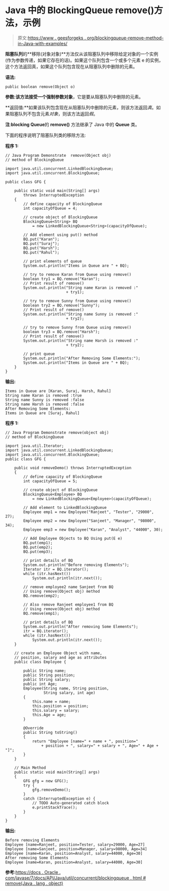 # Java 中的 BlockingQueue remove()方法，示例

> 原文:[https://www . geesforgeks . org/blockingqueue-remove-method-in-Java-with-examples/](https://www.geeksforgeeks.org/blockingqueue-remove-method-in-java-with-examples/)

**阻塞队列**的**移除(对象对象)**方法仅从该阻塞队列中移除给定对象的一个实例(作为参数传递，如果它存在的话)。如果这个队列包含一个或多个元素 e 的实例，这个方法返回真，如果这个队列包含现在从阻塞队列中删除的元素。

**语法:**

```
public boolean remove(Object o)
```

**参数:**该方法接受一个强制参数**对象**，它是要从阻塞队列中删除的元素。

**返回值:**如果该队列包含现在从阻塞队列中删除的元素，则该方法返回*真*。如果阻塞队列不包含元素*对象*，则该方法返回*假*。

**注**:**blocking Queue**的 **remove()** 方法继承了 Java 中的 **Queue** 类。

下面的程序说明了阻塞队列类的移除方法:

**程序 1:**

```
// Java Program Demonstrate  remove(Object obj)
// method of BlockingQueue

import java.util.concurrent.LinkedBlockingQueue;
import java.util.concurrent.BlockingQueue;

public class GFG {

    public static void main(String[] args)
        throws InterruptedException
    {
        // define capacity of BlockingQueue
        int capacityOfQueue = 4;

        // create object of BlockingQueue
        BlockingQueue<String> BQ
            = new LinkedBlockingQueue<String>(capacityOfQueue);

        // Add element using put() method
        BQ.put("Karan");
        BQ.put("Suraj");
        BQ.put("Harsh");
        BQ.put("Rahul");

        // print elements of queue
        System.out.println("Items in Queue are " + BQ);

        // try to remove Karan from Queue using remove()
        boolean try1 = BQ.remove("Karan");
        // Print result of remove()
        System.out.println("String name Karan is removed :"
                           + try1);

        // try to remove Sunny from Queue using remove()
        boolean try2 = BQ.remove("Sunny");
        // Print result of remove()
        System.out.println("String name Sunny is removed :"
                           + try2);

        // try to remove Sunny from Queue using remove()
        boolean try3 = BQ.remove("Harsh");
        // Print result of remove()
        System.out.println("String name Harsh is removed :"
                           + try2);

        // print queue
        System.out.println("After Removing Some Elements:");
        System.out.println("Items in Queue are " + BQ);
    }
}
```

**输出:**

```
Items in Queue are [Karan, Suraj, Harsh, Rahul]
String name Karan is removed :true
String name Sunny is removed :false
String name Harsh is removed :false
After Removing Some Elements:
Items in Queue are [Suraj, Rahul]

```

**程序 1:**

```
// Java Program Demonstrate remove(object obj)
// method of BlockingQueue

import java.util.Iterator;
import java.util.concurrent.LinkedBlockingQueue;
import java.util.concurrent.BlockingQueue;
public class GFG {

    public void removeDemo() throws InterruptedException
    {
        // define capacity of BlockingQueue
        int capacityOfQueue = 5;

        // create object of BlockingQueue
        BlockingQueue<Employee> BQ
            = new LinkedBlockingQueue<Employee>(capacityOfQueue);

        // Add element to LinkedBlockingQueue
        Employee emp1 = new Employee("Ranjeet", "Tester", "29000", 27);
        Employee emp2 = new Employee("Sanjeet", "Manager", "98000", 34);
        Employee emp3 = new Employee("Karan", "Analyst", "44000", 30);

        // Add Employee Objects to BQ Using put(E e)
        BQ.put(emp1);
        BQ.put(emp2);
        BQ.put(emp3);

        // print details of BQ
        System.out.println("Before removing Elements");
        Iterator itr = BQ.iterator();
        while (itr.hasNext())
            System.out.println(itr.next());

        // remove employee2 name Sanjeet from BQ
        // Using remove(Object obj) method
        BQ.remove(emp2);

        // Also remove Ranjeet employee1 from BQ
        // Using remove(Object obj) method
        BQ.remove(emp1);

        // print details of BQ
        System.out.println("After removing Some Elements");
        itr = BQ.iterator();
        while (itr.hasNext())
            System.out.println(itr.next());
    }

    // create an Employee Object with name,
    // position, salary and age as attributes
    public class Employee {

        public String name;
        public String position;
        public String salary;
        public int Age;
        Employee(String name, String position,
                 String salary, int age)
        {
            this.name = name;
            this.position = position;
            this.salary = salary;
            this.Age = age;
        }

        @Override
        public String toString()
        {
            return "Employee [name=" + name + ", position="
                + position + ", salary=" + salary + ", Age=" + Age + "]";
        }
    }

    // Main Method
    public static void main(String[] args)
    {
        GFG gfg = new GFG();
        try {
            gfg.removeDemo();
        }
        catch (InterruptedException e) {
            // TODO Auto-generated catch block
            e.printStackTrace();
        }
    }
}
```

**输出:**

```
Before removing Elements
Employee [name=Ranjeet, position=Tester, salary=29000, Age=27]
Employee [name=Sanjeet, position=Manager, salary=98000, Age=34]
Employee [name=Karan, position=Analyst, salary=44000, Age=30]
After removing Some Elements
Employee [name=Karan, position=Analyst, salary=44000, Age=30]

```

**参考:**[https://docs . Oracle . com/javase/7/docs/API/Java/util/concurrent/blockingqueue . html # remove(Java . lang . object)](https://docs.oracle.com/javase/7/docs/api/java/util/concurrent/BlockingQueue.html#remove(java.lang.Object))